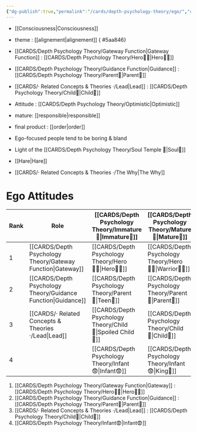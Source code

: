 ```yaml
---
{"dg-publish":true,"permalink":"/cards/depth-psychology-theory/ego/","created":"2022-12-21T17:09:42.235+01:00","updated":"2023-04-30T12:14:23.821+02:00"}
---
```



- [[Consciousness\|Consciousness]]
- theme : [[alignement\|alignement]]
{ #5aa846}

- [[CARDS/Depth Psychology Theory/Gateway Function\|Gateway Function]] : [[CARDS/Depth Psychology Theory/Hero🦸‍♂️\|Hero🦸‍♂️]] 
- [[CARDS/Depth Psychology Theory/Guidance Function\|Guidance]] : [[CARDS/Depth Psychology Theory/Parent🤨\|Parent🤨]] 
- [[CARDS/· Related Concepts & Theories ·/Lead\|Lead]] : [[CARDS/Depth Psychology Theory/Child👼\|Child👼]]
- Attitude : [[CARDS/Depth Psychology Theory/Optimistic\|Optimistic]]
- mature: [[responsible\|responsible]]    
- final product : [[order\|order]] 
- Ego-focused people tend to be boring & bland
- Light of the [[CARDS/Depth Psychology Theory/Soul Temple 👥\|Soul👥]]
- [[Hare\|Hare]]
- [[CARDS/· Related Concepts & Theories ·/The Why\|The Why]]

# Ego Attitudes 
| Rank | Role                            | [[CARDS/Depth Psychology Theory/Immature🐎\|Immature🐎]]              | [[CARDS/Depth Psychology Theory/Mature🐢\|Mature🐢]]                |
| ---- | ------------------------------- | ---------------------------- | --------------------------- |
| 1    | [[CARDS/Depth Psychology Theory/Gateway Function\|Gateway]]   | [[CARDS/Depth Psychology Theory/Hero🦸‍♂️\|Hero🦸‍♂️]]                | [[CARDS/Depth Psychology Theory/Hero🦸‍♂️\|Warrior👨‍🚒]] |
| 2    | [[CARDS/Depth Psychology Theory/Guidance Function\|Guidance]] | [[CARDS/Depth Psychology Theory/Parent🤨\|Teen👦]]         | [[CARDS/Depth Psychology Theory/Parent🤨\|Parent🤨]]                |
| 3    | [[CARDS/· Related Concepts & Theories ·/Lead\|Lead]]                        | [[CARDS/Depth Psychology Theory/Child👼\|Spoiled Child🥳]] | [[CARDS/Depth Psychology Theory/Child👼\|Child👼]]                 |
| 4    |                                 | [[CARDS/Depth Psychology Theory/Infant😨\|Infant😨]]                 | [[CARDS/Depth Psychology Theory/Infant😨\|King👑]]                             |
1. [[CARDS/Depth Psychology Theory/Gateway Function\|Gateway]] : [[CARDS/Depth Psychology Theory/Hero🦸‍♂️\|Hero🦸‍♂️]] 
2. [[CARDS/Depth Psychology Theory/Guidance Function\|Guidance]] : [[CARDS/Depth Psychology Theory/Parent🤨\|Parent🤨]] 
3. [[CARDS/· Related Concepts & Theories ·/Lead\|Lead]] : [[CARDS/Depth Psychology Theory/Child👼\|Child👼]]
4. [[CARDS/Depth Psychology Theory/Infant😨\|Infant😨]] 
